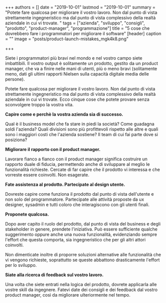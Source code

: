 +++
authors = []
date = "2019-10-01"
lastmod = "2019-10-01"
summary = "Potete fare qualcosa per migliorare il vostro lavoro. Non dal punto di vista strettamente ingegneristico ma dal punto di vista complessivo della realtà aziendale in cui vi trovate. "
tags = ["azienda", "sviluppo", "consigli", "prodotto", "product-manager", "programmazione"]
title = "5 cose che dovrebbero fare i programmatori per migliorare il software"
[header]
caption = ""
image = "posts/product-launch-mistakes_mgk4k8.png"

+++

Siete i programmatori più bravi nel mondo e nel vostro campo siete imbattibili. Il vostro output è solitamente un prodotto, gestito da un product manager, che va a finire nelle mani di utenti, più o meno bravi (solitamente meno, dati gli ultimi rapporti Nielsen sulla capacità digitale media delle persone).

Potete fare qualcosa per migliorare il vostro lavoro. Non dal punto di vista strettamente ingegneristico ma dal punto di vista complessivo della realtà aziendale in cui vi trovate. Ecco cinque cose che potete provare senza sconvolgere troppo la vostra vita.

**Capire come e perchè la vostra azienda sia di successo.**

Qual è il business model che fa stare in piedi la società? Come guadagna soldi l'azienda? Quali divisioni sono più profittevoli rispetto alle altre e quali sono i maggiori costi che l'azienda sostiene? Il team di cui fai parte dove si posiziona?

**Migliorare il rapporto con il product manager.**

Lavorare fianco a fianco con il product manager significa costruire un rapporto duale di fiducia, permettendo anche di sviluppare al meglio le funzionalità richieste. Cercate di far capire che il prodotto vi interessa e che vorreste essere coinvolti. Non esagerate.

**Fate assistenza al prodotto. Partecipate al design utente.**

Dovreste capire come funziona il prodotto dal punto di vista dell'utente e non solo del programmatore. Partecipate alle attività proposte da ux designer, sysadmin e tutti coloro che interagiscono con gli utenti finali.

**Proponete qualcosa.**

Dopo aver capito il ruolo del prodotto, dal punto di vista del business e degli stakeholder in genere, prendete l'iniziativa. Può essere sufficiente qualche suggerimento oppure anche una nuova funzionalità, evidenziando sempre l'effort che questa comporta, sia ingegneristico che per gli altri attori coinvolti.

Non dimenticate inoltre di proporre soluzioni alternative alle funzionalità che vi vengono richieste, soprattutto se queste abbattono drasticamente l'effort per lo sviluppo.

**Siate alla ricerca di feedback sul vostro lavoro.**

Una volta che siete entrati nella logica del prodotto, dovrete applicarla alle vostre skill da ingegnere. Fatevi date dei consigli e dei feedback dal vostro product manager, così da migliorare ulteriormente nel tempo.
